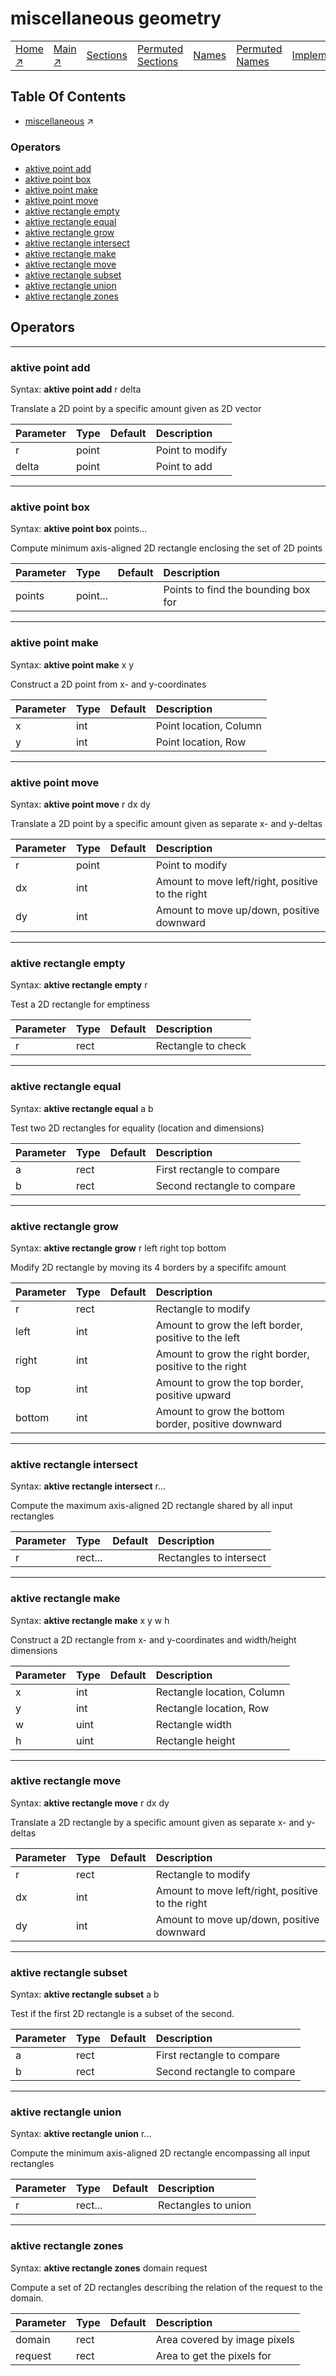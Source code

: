# miscellaneous geometry

||||||||
|---|---|---|---|---|---|---|
|[Home ↗](../README.md)|[Main ↗](index.md)|[Sections](index.md#sectree)|[Permuted Sections](bypsections.md)|[Names](byname.md)|[Permuted Names](bypnames.md)|[Implementations](bylang.md)|

## Table Of Contents

  - [miscellaneous](miscellaneous.md) ↗


### Operators

 - [aktive point add](#point_add)
 - [aktive point box](#point_box)
 - [aktive point make](#point_make)
 - [aktive point move](#point_move)
 - [aktive rectangle empty](#rectangle_empty)
 - [aktive rectangle equal](#rectangle_equal)
 - [aktive rectangle grow](#rectangle_grow)
 - [aktive rectangle intersect](#rectangle_intersect)
 - [aktive rectangle make](#rectangle_make)
 - [aktive rectangle move](#rectangle_move)
 - [aktive rectangle subset](#rectangle_subset)
 - [aktive rectangle union](#rectangle_union)
 - [aktive rectangle zones](#rectangle_zones)

## Operators

---
### <a name='point_add'></a> aktive point add

Syntax: __aktive point add__ r delta

Translate a 2D point by a specific amount given as 2D vector

|Parameter|Type|Default|Description|
|:---|:---|:---|:---|
|r|point||Point to modify|
|delta|point||Point to add|

---
### <a name='point_box'></a> aktive point box

Syntax: __aktive point box__ points...

Compute minimum axis-aligned 2D rectangle enclosing the set of 2D points

|Parameter|Type|Default|Description|
|:---|:---|:---|:---|
|points|point...||Points to find the bounding box for|

---
### <a name='point_make'></a> aktive point make

Syntax: __aktive point make__ x y

Construct a 2D point from x- and y-coordinates

|Parameter|Type|Default|Description|
|:---|:---|:---|:---|
|x|int||Point location, Column|
|y|int||Point location, Row|

---
### <a name='point_move'></a> aktive point move

Syntax: __aktive point move__ r dx dy

Translate a 2D point by a specific amount given as separate x- and y-deltas

|Parameter|Type|Default|Description|
|:---|:---|:---|:---|
|r|point||Point to modify|
|dx|int||Amount to move left/right, positive to the right|
|dy|int||Amount to move up/down, positive downward|

---
### <a name='rectangle_empty'></a> aktive rectangle empty

Syntax: __aktive rectangle empty__ r

Test a 2D rectangle for emptiness

|Parameter|Type|Default|Description|
|:---|:---|:---|:---|
|r|rect||Rectangle to check|

---
### <a name='rectangle_equal'></a> aktive rectangle equal

Syntax: __aktive rectangle equal__ a b

Test two 2D rectangles for equality (location and dimensions)

|Parameter|Type|Default|Description|
|:---|:---|:---|:---|
|a|rect||First rectangle to compare|
|b|rect||Second rectangle to compare|

---
### <a name='rectangle_grow'></a> aktive rectangle grow

Syntax: __aktive rectangle grow__ r left right top bottom

Modify 2D rectangle by moving its 4 borders by a specififc amount

|Parameter|Type|Default|Description|
|:---|:---|:---|:---|
|r|rect||Rectangle to modify|
|left|int||Amount to grow the left border, positive to the left|
|right|int||Amount to grow the right border, positive to the right|
|top|int||Amount to grow the top border, positive upward|
|bottom|int||Amount to grow the bottom border, positive downward|

---
### <a name='rectangle_intersect'></a> aktive rectangle intersect

Syntax: __aktive rectangle intersect__ r...

Compute the maximum axis-aligned 2D rectangle shared by all input rectangles

|Parameter|Type|Default|Description|
|:---|:---|:---|:---|
|r|rect...||Rectangles to intersect|

---
### <a name='rectangle_make'></a> aktive rectangle make

Syntax: __aktive rectangle make__ x y w h

Construct a 2D rectangle from x- and y-coordinates and width/height dimensions

|Parameter|Type|Default|Description|
|:---|:---|:---|:---|
|x|int||Rectangle location, Column|
|y|int||Rectangle location, Row|
|w|uint||Rectangle width|
|h|uint||Rectangle height|

---
### <a name='rectangle_move'></a> aktive rectangle move

Syntax: __aktive rectangle move__ r dx dy

Translate a 2D rectangle by a specific amount given as separate x- and y-deltas

|Parameter|Type|Default|Description|
|:---|:---|:---|:---|
|r|rect||Rectangle to modify|
|dx|int||Amount to move left/right, positive to the right|
|dy|int||Amount to move up/down, positive downward|

---
### <a name='rectangle_subset'></a> aktive rectangle subset

Syntax: __aktive rectangle subset__ a b

Test if the first 2D rectangle is a subset of the second.

|Parameter|Type|Default|Description|
|:---|:---|:---|:---|
|a|rect||First rectangle to compare|
|b|rect||Second rectangle to compare|

---
### <a name='rectangle_union'></a> aktive rectangle union

Syntax: __aktive rectangle union__ r...

Compute the minimum axis-aligned 2D rectangle encompassing all input rectangles

|Parameter|Type|Default|Description|
|:---|:---|:---|:---|
|r|rect...||Rectangles to union|

---
### <a name='rectangle_zones'></a> aktive rectangle zones

Syntax: __aktive rectangle zones__ domain request

Compute a set of 2D rectangles describing the relation of the request to the domain.

|Parameter|Type|Default|Description|
|:---|:---|:---|:---|
|domain|rect||Area covered by image pixels|
|request|rect||Area to get the pixels for|

